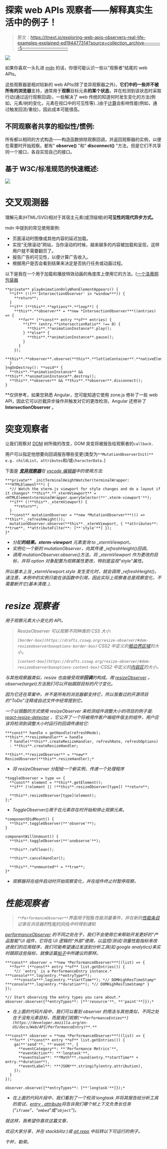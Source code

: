 # 探索 web APIs 观察者——解释真实生活中的例子！

> 原文：<https://itnext.io/exploring-web-apis-observers-real-life-examples-explained-ed194477314?source=collection_archive---------5----------------------->

![](img/eb40b43f818633332453152ef565efc0.png)

如果你喜欢一头扎进 [mdn](https://developer.mozilla.org/en-US/docs/Web/API) 的话，你很可能认识一些以“观察者”结尾的 web APIs。

这些观察器是相对较新的 web APIs(除了变异观察器之外)，**它们中的一些并不被所有的浏览器**支持，通常用于**观察**目标元素**的某个状态**，并在检测到该状态时采取行动(通过运行观察回调)，一些解决了 web 传统的知道何时发生变化的方法(例如，元素/树的变化，元素在视口中的可见性等)..)由于[计算](https://gist.github.com/paulirish/5d52fb081b3570c81e3a)会影响性能(例如，通过触发回流/重绘)，因此成本可能很高。

## 不同观察者共享的相似性/惯例:

所有都以相同的方式构造——构造函数排除观察回调，并返回观察器的实例，以便在需要时开始观察。都有" **observe()** "和" **disconnect()** "方法，但是它们不共享同一个接口，各自实现自己的接口。

## 基于 W3C/标准规范的快速概述:

![](img/f286be2a1515b639d9ae0045d223b2e1.png)

# 交叉观测器

理解元素(HTML/SVG)相对于其宿主元素(或顶级根)的**可见性的现代异步方式。**

mdn 中提到的常见使用案例:

*   页面滚动时图像或其他内容的延迟加载。
*   实现“无限滚动”网站，当你滚动的时候，越来越多的内容被加载和呈现，这样用户就不需要翻页了。
*   报告广告的可见性，以便计算广告收入。
*   根据用户是否会看到结果来决定是否执行任务或动画过程。

以下是我在一个用于加载和播放特效动画的角度库上使用它的方法。([一个洛蒂网包装器](https://github.com/Sentinel-One/lottie)

```
**private** playAnimationOnlyWhenElementAppears() {
  **if** (!(**'IntersectionObserver' in *window***)) {
    **return**;
  }
  **if** (**this**.**options**.**loop**) {
    **this**.**observer** = **new *IntersectionObserver***((entries) => {
      **for** (**const** entry **of** entries) {
        **if** (entry.**intersectionRatio** !== 0) {
          **this**.**animationInstance**.play();
        } **else** {
          **this**.**animationInstance**.pause();
        }
      }
    });
    **this**.**observer**.observe(**this**.**lottieContainer**.**nativeElement**);
  }
}ngOnDestroy(): **void** {
  **this**.**animationInstance** && **this**.**animationInstance**.destroy();
  **this**.**observer** && **this**.**observer**.disconnect();
}
```

**仅供参考，如果您熟悉 Angular，您可能知道它使用 zone.js 修补了一些 web API，因此它可以拦截异步操作并触发对它的更改检测，Angular 还修补了 **IntersectionObserver** 。

# 突变观察者

让我们观察对 [DOM](https://developer.mozilla.org/en-US/docs/DOM) 树所做的改变，DOM 突变将被报告给观察者的`callback.`

用户可以指定他想要向回调报告哪些变更(类型为`**MutationObserverInit)** e.g. childList`、`attributes`和/或`characterData.`)

下面是 [***变异观察器***](https://developer.mozilla.org/en-US/docs/Web/API/MutationObserver)*在 [vscode 编辑器](https://github.com/microsoft/vscode/blob/6cc1cdba5b6a9c391275e357b82cc208fff034d2/src/vs/workbench/contrib/terminal/browser/terminalWidgetManager.ts#L36)中的使用方法:*

```
***private** _initTerminalHeightWatcher(terminalWrapper: ***HTMLElement***) {
  *// Watch the xterm.js viewport for style changes and do a layout if it changes* **this**.**_xtermViewport** = <HTMLElement>terminalWrapper.querySelector(**'.xterm-viewport'**);
  **if** (!**this**._xtermViewport) {
    **return**;
  }
  **const** mutationObserver = **new *MutationObserver***(() => **this**._refreshHeight());
  mutationObserver.observe(**this**._xtermViewport, { **attributes**: **true**, **attributeFilter**: [**'style'**] });
}*
```

*   *分配**的结果。xterm-viewport** 元素查询 to _xtermViewport。*
*   *实例化一个新的 mutationObserver，向其传递 _refreshHeight()回调。*
*   *调用 mutationObserver.observe()方法，将 _xtermViewport 作为更改的目标，并将 option 对象配置为观察属性更改，特别是监视“style”属性。*

*所以基本上当 _xtermViewport.style 发生变化时，就会调用 _refreshHeight()。请注意，本例中的实例只能在该函数中引用，因此实际上观察者总是观察变化，不需要断开它(基本清理..).*

# *resize 观察者*

*用于观察元素大小变化的 API。*

> *ResizeObserver 可以观察不同种类的 CSS 大小:*
> 
> *`[border-box](https://drafts.csswg.org/resize-observer/#dom-resizeobserverboxoptions-border-box)`:CSS2 中定义的[框边界区域](https://www.w3.org/TR/CSS21/box.html#box-border-area)的大小。*
> 
> *`[content-box](https://drafts.csswg.org/resize-observer/#dom-resizeobserverboxoptions-content-box)`:CSS2 中定义的[内容区](https://drafts.csswg.org/css-box-3/#content-area)的大小。*

*与其他观察器类似，resize 也由接受观察**回调**的构成。用 [resizeObserver](https://developer.mozilla.org/en-US/docs/Web/API/ResizeObserver) 。observe(target)方法我们可以开始跟踪目标的尺寸变化。*

*因为它还在草案中，并不是所有的浏览器都支持它，所以我看过的开源项目的“ToDo”注释或自述文件中经常提到它。*

*一个以很酷的方式使用 resizeObserver 来检测组件调整大小的项目的例子是: [react-resize-detector](https://github.com/maslianok/react-resize-detector) ，它公开了一个将被用作客户端组件宿主的组件，用户应该将检测到调整大小时运行的回调传递给它:*

```
***const** handle = getHandle(refreshMode);
**this**.**resizeHandler** = handle
  ? handle(**this**.createResizeHandler, refreshRate, refreshOptions)
  : **this**.createResizeHandler;

**this**.**resizeObserver** = **new** ResizeObserver(**this**.resizeHandler);*
```

*   *将 resizeObserver 分配给一个新实例，传递一个处理程序*

```
*toggleObserver = type => {
  **const** element = **this**.getElement();
  **if** (!element || !**this**.resizeObserver[type]) **return**;

  **this**.resizeObserver[type](element);
};*
```

*   *ToggleObserver()用于在元素存在时开始和停止观察元素。*

```
*componentDidMount() {
  **this**.toggleObserver(**'observe'**);
}

componentWillUnmount() {
  **this**.toggleObserver(**'unobserve'**);

  **this**.rafClean();

  **this**.cancelHandler();

  **this**.**unmounted** = **true**;
}*
```

*   *观察器将在组件启动时开始观察变化，并在组件终止时暂停观察。*

# *性能观察者*

> *`**PerformanceObserver**`界面用于*观察*性能测量事件，并在新的[性能条目](https://developer.mozilla.org/en-US/docs/Web/API/PerformanceEntry)记录在浏览器的*性能时间线*中时得到通知*

*[performanceObserver](https://developer.mozilla.org/en-US/docs/Web/API/PerformanceObserver) 的不同之处在于，我们不会使用它来帮助开发更好的“产品智能”UI 组件，它将在 UI 逻辑的“外部”使用，以监控/测试/测量性能指标来改进我们的应用程序，我们可能希望通过发送到分析工具(如 google analytics)来实时跟踪这些指标，就像这篇[帖子](https://developers.google.com/web/fundamentals/performance/user-centric-performance-metrics)中所建议的那样。*

```
***const** observer = **new *PerformanceObserver***((list) => {
  **for** (**const** entry **of** list.getEntries()) {
    *// `entry` is a PerformanceEntry instance.* ***console***.log(entry.**entryType**);
    ***console***.log(entry.**startTime**); *// DOMHighResTimeStamp* ***console***.log(entry.**duration**); *// DOMHighResTimeStamp* }
});

*// Start observing the entry types you care about.* observer.observe({**entryTypes**: [**'resource'**, **'paint'**]});*
```

*   *在上面的代码片段中，我们可以看到 observer 的用法与其他类似，不同之处在于没有元素目标，而是我们观察`[**PerformanceEnties**](https://developer.mozilla.org/en-US/docs/Web/API/PerformanceEntry)**.**`*

```
***const** observer = **new *PerformanceObserver***((list) => {
  **for** (**const** entry **of** list.getEntries()) {
    ga(**'send'**, **'event'**, {
      **eventCategory**: **'Performance Metrics'**,
      **eventAction**: **'longtask'**,
      **eventValue**: ***Math***.round(entry.**startTime** + entry.**duration**),
      **eventLabel**: ***JSON***.stringify(entry.attribution),
    });
  }
});

observer.observe({**entryTypes**: [**'longtask'**]});*
```

*   *在上面的代码片段中，我们看到了一个检测 longtask 并将其报告给分析工具的尝试，[entry . attribute](https://w3c.github.io/longtasks/#sec-TaskAttributionTiming)将告诉我们哪个帧上下文负责长任务(“`iframe`”、“`embed`”或“`object`”)。*

*就这样，我希望你喜欢这篇文章，*

*欢迎大家分享，并在 stackblitz:)或 [git repo](https://github.com/LironHazan/dom-apis-typed/blob/master/dom-observers-apis/combined-observers.ts) 中玩转以下可运行的例子。*

*干杯，勒荣。*